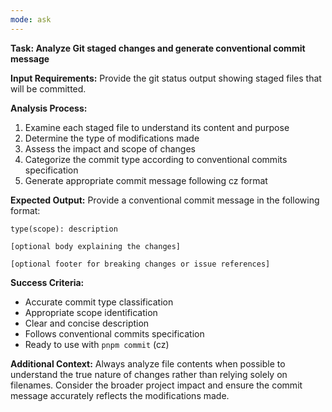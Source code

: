 ```yaml
---
mode: ask
---
```


**Task: Analyze Git staged changes and generate conventional commit message**

**Input Requirements:**
Provide the git status output showing staged files that will be committed.

**Analysis Process:**

1. Examine each staged file to understand its content and purpose
2. Determine the type of modifications made
3. Assess the impact and scope of changes
4. Categorize the commit type according to conventional commits specification
5. Generate appropriate commit message following cz format

**Expected Output:**
Provide a conventional commit message in the following format:

```
type(scope): description

[optional body explaining the changes]

[optional footer for breaking changes or issue references]
```

**Success Criteria:**

- Accurate commit type classification
- Appropriate scope identification
- Clear and concise description
- Follows conventional commits specification
- Ready to use with `pnpm commit` (cz)

**Additional Context:**
Always analyze file contents when possible to understand the true nature of changes rather than relying solely on filenames. Consider the broader project impact and ensure the commit message accurately reflects the modifications made.
